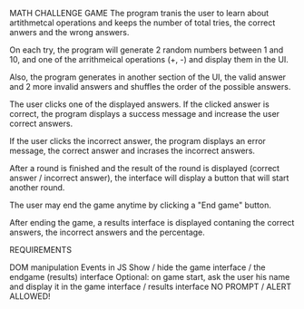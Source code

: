MATH CHALLENGE GAME
The program tranis the user to learn about artithmetcal operations and keeps the number of total tries, the correct anwers and the wrong answers.

On each try, the program will generate 2 random numbers between 1 and 10, and one of the arrithmeical operations (+, -) and display them in the UI.

Also, the program generates in another section of the UI, the valid answer and 2 more invalid answers and shuffles the order of the possible answers.

The user clicks one of the displayed answers. If the clicked answer is correct, the program displays a success message and increase the user correct answers.

If the user clicks the incorrect answer, the program displays an error message, the correct answer and incrases the incorrect answers.

After a round is finished and the result of the round is displayed (correct answer / incorrect answer), the interface will display a button that will start another round.

The user may end the game anytime by clicking a "End game" button.

After ending the game, a results interface is displayed contaning the correct answers, the incorrect answers and the percentage.

REQUIREMENTS

DOM manipulation
Events in JS
Show / hide the game interface / the endgame (results) interface
Optional: on game start, ask the user his name and display it in the game interface / results interface
NO PROMPT / ALERT ALLOWED!

